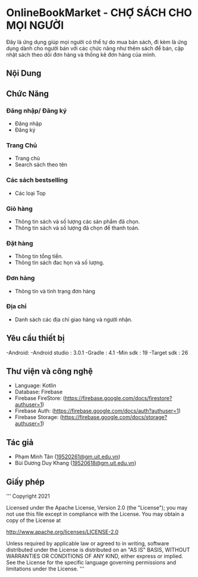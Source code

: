 # OnlineBookMarket - CHỢ SÁCH CHO MỌI NGƯỜI
Đây là ứng dụng giúp mọi người có thể tự do mua bán sách, đi kèm là ứng dụng dành cho người bán với các chức năng như thêm sách để bán, cập nhật sách theo dõi đơn hàng và thống kê đơn hàng của mình.

## Nội Dung

## Chức Năng

### Đăng nhập/ Đăng ký

- Đăng nhập
- Đăng ký

### Trang Chủ

- Trang chủ
- Search sách theo tên

### Các sách bestselling

- Các loại Top

### Giỏ hàng

- Thông tin sách và số lượng các sản phẩm đã chọn.
- Thông tin sách và số lượng đã chọn để thanh toán.

### Đặt hàng

- Thông tin tổng tiền.
- Thông tin sách đac họn và số lượng.

### Đơn hàng

- Thông tin và tình trạng đơn hàng

### Địa chỉ

- Danh sách các địa chỉ giao hàng và người nhận.

## Yêu cầu thiết bị

-Android:
   -Android studio : 3.0.1
   -Gradle : 4.1
   -Min sdk : 19
   -Target sdk : 26

## Thư viện và công nghệ

- Language: Kotlin
- Database: Firebase
- Firebase FireStore: (https://firebase.google.com/docs/firestore?authuser=1)
- Firebase Auth: (https://firebase.google.com/docs/auth?authuser=1)
- Firebase Storage: (https://firebase.google.com/docs/storage?authuser=1)

## Tác giả

- Phạm Minh Tân (19520261@gm.uit.edu.vn)
- Bùi Dương Duy Khang (19520618@gm.uit.edu.vn)

## Giấy phép

'''
Copyright 2021

Licensed under the Apache License, Version 2.0 (the "License");
you may not use this file except in compliance with the License.
You may obtain a copy of the License at

   http://www.apache.org/licenses/LICENSE-2.0

Unless required by applicable law or agreed to in writing, software
distributed under the License is distributed on an "AS IS" BASIS,
WITHOUT WARRANTIES OR CONDITIONS OF ANY KIND, either express or implied.
See the License for the specific language governing permissions and
limitations under the License.
'''


